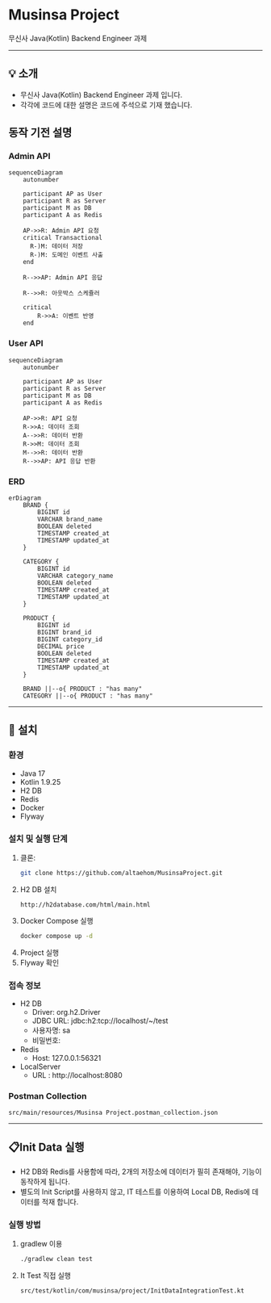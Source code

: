 # **Musinsa Project**

무신사 Java(Kotlin) Backend Engineer 과제

---

## 💡 **소개**
- 무신사 Java(Kotlin) Backend Engineer 과제 입니다.
- 각각에 코드에 대한 설명은 코드에 주석으로 기재 했습니다.

## 동작 기전 설명

### Admin API
```mermaid
sequenceDiagram
    autonumber

    participant AP as User
    participant R as Server
    participant M as DB
    participant A as Redis

    AP->>R: Admin API 요청
    critical Transactional
      R-)M: 데이터 저장
      R-)M: 도메인 이벤트 사출
    end

    R-->>AP: Admin API 응답

    R-->>R: 아웃박스 스케쥴러

    critical
        R->>A: 이벤트 반영
    end
```

### User API
```mermaid
sequenceDiagram
    autonumber

    participant AP as User
    participant R as Server
    participant M as DB
    participant A as Redis

    AP->>R: API 요청
    R->>A: 데이터 조회 
    A-->>R: 데이터 반환
    R->>M: 데이터 조회
    M-->>R: 데이터 반환
    R-->>AP: API 응답 반환
```

### ERD
```mermaid
erDiagram
    BRAND {
        BIGINT id
        VARCHAR brand_name
        BOOLEAN deleted
        TIMESTAMP created_at
        TIMESTAMP updated_at
    }
    
    CATEGORY {
        BIGINT id
        VARCHAR category_name
        BOOLEAN deleted
        TIMESTAMP created_at
        TIMESTAMP updated_at
    }
    
    PRODUCT {
        BIGINT id
        BIGINT brand_id
        BIGINT category_id
        DECIMAL price
        BOOLEAN deleted
        TIMESTAMP created_at
        TIMESTAMP updated_at
    }

    BRAND ||--o{ PRODUCT : "has many"
    CATEGORY ||--o{ PRODUCT : "has many"
```

---

## 🚀 **설치**
### 환경
- Java 17
- Kotlin 1.9.25
- H2 DB
- Redis
- Docker
- Flyway

### 설치 및 실행 단계
1. 클론:
   ```bash
   git clone https://github.com/altaehom/MusinsaProject.git
   ```
2. H2 DB 설치
    ```
   http://h2database.com/html/main.html
    ```
3. Docker Compose 실행
    ```bash
   docker compose up -d
    ```
4. Project 실행
5. Flyway 확인

### 접속 정보
- H2 DB
    - Driver: org.h2.Driver
    - JDBC URL: jdbc:h2:tcp://localhost/~/test
    - 사용자명: sa
    - 비밀번호:
- Redis
    - Host: 127.0.0.1:56321
- LocalServer
  - URL : http://localhost:8080

### Postman Collection
```
src/main/resources/Musinsa Project.postman_collection.json
```

---

## 📋Init Data 실행
- H2 DB와 Redis를 사용함에 따라, 2개의 저장소에 데이터가 필히 존재해야, 기능이 동작하게 됩니다.
- 별도의 Init Script를 사용하지 않고, IT 테스트를 이용하여 Local DB, Redis에 데이터를 적재 합니다.

### 실행 방법
1. gradlew 이용
    ```bash
    ./gradlew clean test
    ```
2. It Test 직접 실행
    ```
    src/test/kotlin/com/musinsa/project/InitDataIntegrationTest.kt
    ```